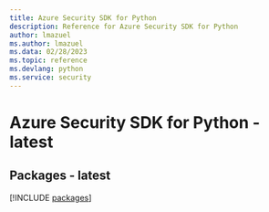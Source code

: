 ```yaml
---
title: Azure Security SDK for Python
description: Reference for Azure Security SDK for Python
author: lmazuel
ms.author: lmazuel
ms.data: 02/28/2023
ms.topic: reference
ms.devlang: python
ms.service: security
---
```

# Azure Security SDK for Python - latest
## Packages - latest
[!INCLUDE [packages](security-index.md)]